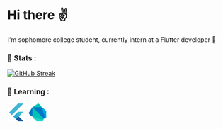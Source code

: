 <h1>
  Hi there ✌️
</h1>

I'm sophomore college student, currently intern at a Flutter developer 📖

### 🔹 Stats :

[![GitHub Streak](http://github-readme-streak-stats.herokuapp.com?user=Aiba&theme=ads-juicy-fresh&hide_border=true&border_radius=4.6)](https://git.io/streak-stats)

### 🔹 Learning :
<div>
  <img src="https://github.com/devicons/devicon/blob/master/icons/flutter/flutter-original.svg" title="Flutter" alt="Flutter" width="40" height="40"/>&nbsp;
   <img src="https://github.com/devicons/devicon/blob/master/icons/dart/dart-original.svg" title="Dart" alt="Dart" width="40" height="40"/>&nbsp;
</div>
